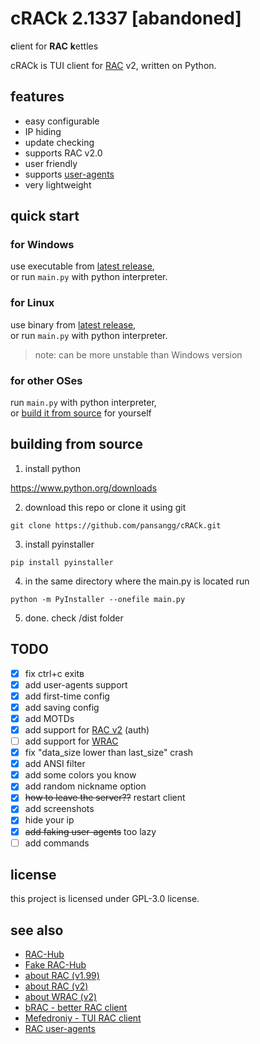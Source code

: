 # cRACk 2.1337 [abandoned]
**c**lient for **RAC** **k**ettles

cRACk is TUI client for [RAC](https://meexreay.github.io/RAC-Hub) v2, written on Python.

## features
- easy configurable
- IP hiding
- update checking
- supports RAC v2.0
- user friendly
- supports [user-agents](https://github.com/MeexReay/bRAC/blob/main/docs/user_agents.md)
- very lightweight

## quick start
### for Windows
use executable from [latest release](https://github.com/pansangg/cRACk/releases/latest),\
or run `main.py` with python interpreter.

### for Linux
use binary from [latest release](https://github.com/pansangg/cRACk/releases/latest),\
or run `main.py` with python interpreter.
> note: can be more unstable than Windows version

### for other OSes
run `main.py` with python interpreter,\
or [build it from source](#building-from-source) for yourself

## building from source
1) install python

https://www.python.org/downloads

2) download this repo or clone it using git
```
git clone https://github.com/pansangg/cRACk.git
```
3) install pyinstaller
```
pip install pyinstaller
```
4) in the same directory where the main.py is located run
```
python -m PyInstaller --onefile main.py
```
5) done. check /dist folder

<!-- ## screenshots
Choosing nickname and host\
![ASCII art, choosing a nickname and host](img/hello.png)\
Chatting with others\
![Chatting with other people, user-agents](img/chat.png) -->

## TODO
- [x] fix ctrl+c exitв
- [x] add user-agents support
- [x] add first-time config
- [x] add saving config
- [x] add MOTDs
- [x] add support for [RAC v2](https://meexreay.github.io/RAC-Hub/RACv2.html) (auth)
- [ ] add support for [WRAC](https://meexreay.github.io/RAC-Hub/WRAC.html)
- [x] fix "data_size lower than last_size" crash
- [x] add ANSI filter
- [x] add some colors you know
- [x] add random nickname option
- [x] ~~how to leave the server??~~ restart client
- [x] add screenshots
- [x] hide your ip
- [x] ~~add faking user-agents~~ too lazy
- [ ] add commands

## license
this project is licensed under GPL-3.0 license.

## see also
- [RAC-Hub](https://meexreay.github.io/RAC-Hub)
- [Fake RAC-Hub](https://the-stratosphere-solutions.github.io/RAC-Hub)
- [about RAC (v1.99)](https://meexreay.github.io/RAC-Hub/RACv1.99.html)
- [about RAC (v2)](https://meexreay.github.io/RAC-Hub/RACv2.html)
- [about WRAC (v2)](https://meexreay.github.io/RAC-Hub/WRAC.html)
- [bRAC - better RAC client](https://github.com/MeexReay/bRAC)
- [Mefedroniy - TUI RAC client](https://github.com/OctoBanon-Main/mefedroniy-client)
- [RAC user-agents](https://github.com/MeexReay/bRAC/blob/main/docs/user_agents.md)
